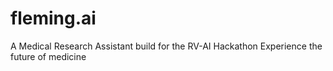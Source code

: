 # fleming.ai
A Medical Research Assistant build for the RV-AI Hackathon
Experience the future of medicine

